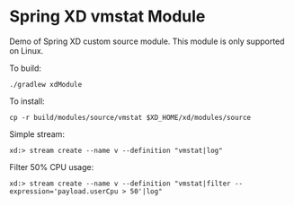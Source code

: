 Spring XD vmstat Module
=======================

Demo of Spring XD custom source module. This module is only supported on Linux.

To build:

```
./gradlew xdModule
```

To install:

```
cp -r build/modules/source/vmstat $XD_HOME/xd/modules/source
```

Simple stream:

```
xd:> stream create --name v --definition "vmstat|log"
```

Filter 50% CPU usage:

```
xd:> stream create --name v --definition "vmstat|filter --expression='payload.userCpu > 50'|log"
```

